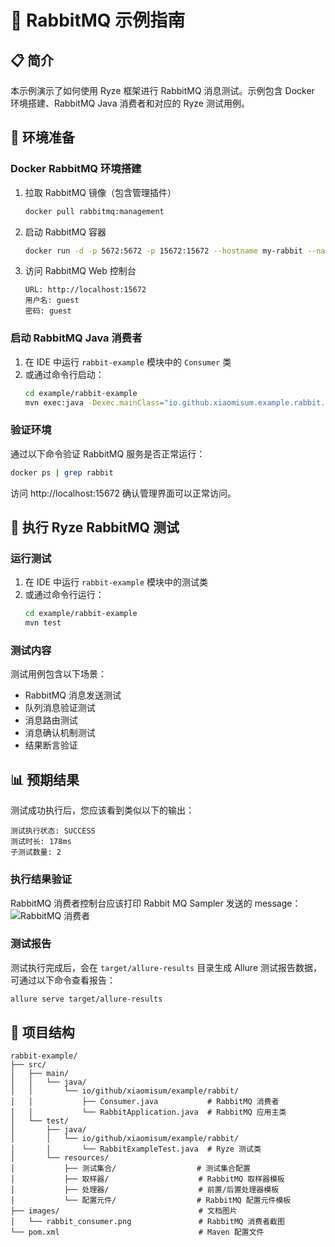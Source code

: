 # 🐰 RabbitMQ 示例指南

## 📋 简介

本示例演示了如何使用 Ryze 框架进行 RabbitMQ 消息测试。示例包含 Docker 环境搭建、RabbitMQ Java 消费者和对应的 Ryze 测试用例。

## 🚀 环境准备

### Docker RabbitMQ 环境搭建

1. 拉取 RabbitMQ 镜像（包含管理插件）
   ```bash
   docker pull rabbitmq:management
   ```

2. 启动 RabbitMQ 容器
   ```bash
   docker run -d -p 5672:5672 -p 15672:15672 --hostname my-rabbit --name rabbit rabbitmq:management
   ```

3. 访问 RabbitMQ Web 控制台
   ```
   URL: http://localhost:15672
   用户名: guest
   密码: guest
   ```

### 启动 RabbitMQ Java 消费者

1. 在 IDE 中运行 `rabbit-example` 模块中的 `Consumer` 类
2. 或通过命令行启动：
   ```bash
   cd example/rabbit-example
   mvn exec:java -Dexec.mainClass="io.github.xiaomisum.example.rabbit.Consumer"
   ```

### 验证环境

通过以下命令验证 RabbitMQ 服务是否正常运行：

```bash
docker ps | grep rabbit
```

访问 http://localhost:15672 确认管理界面可以正常访问。

## 🧪 执行 Ryze RabbitMQ 测试

### 运行测试

1. 在 IDE 中运行 `rabbit-example` 模块中的测试类
2. 或通过命令行运行：
   ```bash
   cd example/rabbit-example
   mvn test
   ```

### 测试内容

测试用例包含以下场景：

- RabbitMQ 消息发送测试
- 队列消息验证测试
- 消息路由测试
- 消息确认机制测试
- 结果断言验证

## 📊 预期结果

测试成功执行后，您应该看到类似以下的输出：

```
测试执行状态: SUCCESS
测试时长: 178ms
子测试数量: 2
```

### 执行结果验证

RabbitMQ 消费者控制台应该打印 Rabbit MQ Sampler 发送的 message：
![RabbitMQ 消费者](images/rabbit_consumer.png)

### 测试报告

测试执行完成后，会在 `target/allure-results` 目录生成 Allure 测试报告数据，可通过以下命令查看报告：

```bash
allure serve target/allure-results
```

## 📁 项目结构

```
rabbit-example/
├── src/
│   ├── main/
│   │   └── java/
│   │       └── io/github/xiaomisum/example/rabbit/
│   │           ├── Consumer.java           # RabbitMQ 消费者
│   │           └── RabbitApplication.java  # RabbitMQ 应用主类
│   └── test/
│       ├── java/
│       │   └── io/github/xiaomisum/example/rabbit/
│       │       └── RabbitExampleTest.java  # Ryze 测试类
│       └── resources/
│           ├── 测试集合/                  # 测试集合配置
│           ├── 取样器/                    # RabbitMQ 取样器模板
│           ├── 处理器/                    # 前置/后置处理器模板
│           └── 配置元件/                  # RabbitMQ 配置元件模板
├── images/                               # 文档图片
│   └── rabbit_consumer.png               # RabbitMQ 消费者截图
└── pom.xml                               # Maven 配置文件
```
